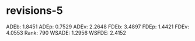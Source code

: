 # revisions-5

ADEb: 1.8451
ADEp: 0.7529
ADEv: 2.2648
FDEb: 3.4897
FDEp: 1.4421
FDEv: 4.0553
Rank: 790
WSADE: 1.2956
WSFDE: 2.4152